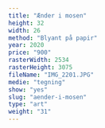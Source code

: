 ```yaml
---
title: "Ænder i mosen"
height: 32
width: 26
method: "Blyant på papir"
year: 2020
price: "900"
rasterWidth: 2534
rasterHeight: 3075
fileName: "IMG_2201.JPG"
medie: "tegning"
show: "yes"
slug: "aender-i-mosen"
type: "art"
weight: "31"
---
```

